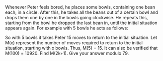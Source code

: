 
Whenever Peter feels bored, he places some bowls, containing one bean each, in a circle. After this, he takes all the beans out of a certain bowl and drops them one by one in the bowls going clockwise. He repeats this, starting from the bowl he dropped the last bean in, until the initial situation appears again. For example with 5 bowls he acts as follows:

So with 5 bowls it takes Peter 15 moves to return to the initial situation.
Let M(x) represent the number of moves required to return to the initial situation, starting with x bowls. Thus, M(5) = 15. It can also be verified that M(100) = 10920.
Find M(2k+1). Give your answer modulo 79.
